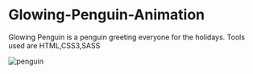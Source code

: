 # Glowing-Penguin-Animation
Glowing Penguin is a penguin greeting everyone for the holidays. Tools used are HTML,CSS3,SASS

![penguin](https://user-images.githubusercontent.com/99597655/174004480-414a6210-7569-4d21-b4d0-32a2dc79e954.gif)



